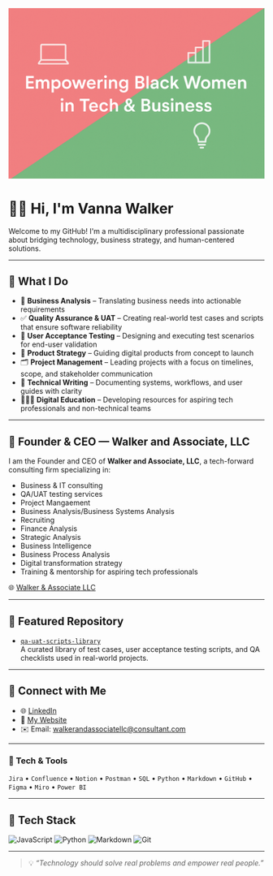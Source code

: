 ![Empowering Banner](assets/banner.png)

# 👋🏽 Hi, I'm Vanna Walker

Welcome to my GitHub! I'm a multidisciplinary professional passionate about bridging technology, business strategy, and human-centered solutions.

---

## 💼 What I Do

- 🧠 **Business Analysis** – Translating business needs into actionable requirements  
- ✅ **Quality Assurance & UAT** – Creating real-world test cases and scripts that ensure software reliability  
- 🧪 **User Acceptance Testing** – Designing and executing test scenarios for end-user validation  
- 🚀 **Product Strategy** – Guiding digital products from concept to launch  
- 🗂 **Project Management** – Leading projects with a focus on timelines, scope, and stakeholder communication  
- 📝 **Technical Writing** – Documenting systems, workflows, and user guides with clarity  
- 👩🏽‍💻 **Digital Education** – Developing resources for aspiring tech professionals and non-technical teams

---

## 🏢 Founder & CEO — Walker and Associate, LLC

I am the Founder and CEO of **Walker and Associate, LLC**, a tech-forward consulting firm specializing in:

- Business & IT consulting  
- QA/UAT testing services
- Project Mangaement
- Business Analysis/Business Systems Analysis
- Recruiting
- Finance Analysis
- Strategic Analysis
- Business Intelligence
- Business Process Analysis  
- Digital transformation strategy  
- Training & mentorship for aspiring tech professionals

🌐 [Walker & Associate LLC](https://walkerandassociatellc.wordpress.com)

---

## 📂 Featured Repository

- [`qa-uat-scripts-library`](https://github.com/jovannahwalker/qa-uat-scripts-library)  
  A curated library of test cases, user acceptance testing scripts, and QA checklists used in real-world projects.

---

## 💬 Connect with Me

- 🌐 [LinkedIn](http://linkedin.com/in/jovannah) 
- 📝 [My Website](https://walkerandassociatellc.wordpress.com)
- ✉️ Email: walkerandassociatellc@consultant.com

---

### 📌 Tech & Tools

`Jira` • `Confluence` • `Notion` • `Postman` • `SQL` • `Python` • `Markdown` • `GitHub` • `Figma` • `Miro` • `Power BI`

---

## 🧰 Tech Stack
![JavaScript](https://img.shields.io/badge/-JavaScript-black?style=flat-square&logo=javascript)
![Python](https://img.shields.io/badge/-Python-black?style=flat-square&logo=python)
![Markdown](https://img.shields.io/badge/-Markdown-black?style=flat-square&logo=markdown)
![Git](https://img.shields.io/badge/-Git-black?style=flat-square&logo=git)

---


> 💡 *“Technology should solve real problems and empower real people.”*
